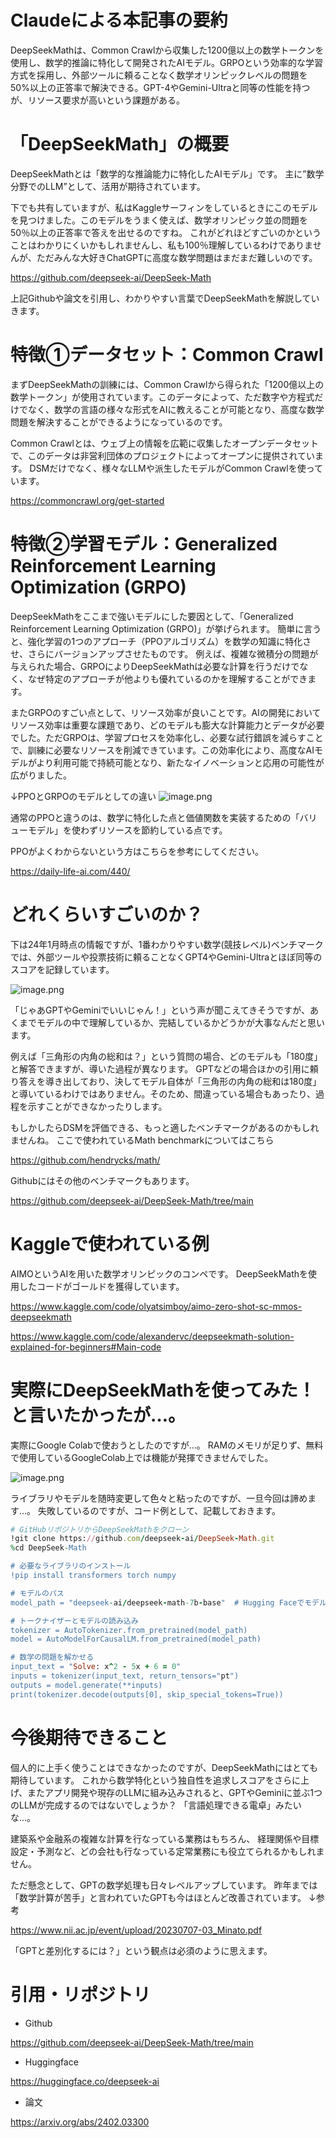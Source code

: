 

# Claudeによる本記事の要約

DeepSeekMathは、Common Crawlから収集した1200億以上の数学トークンを使用し、数学的推論に特化して開発されたAIモデル。GRPOという効率的な学習方式を採用し、外部ツールに頼ることなく数学オリンピックレベルの問題を50%以上の正答率で解決できる。GPT-4やGemini-Ultraと同等の性能を持つが、リソース要求が高いという課題がある。​​​​​​​​​​​​​​​​

# 「DeepSeekMath」の概要
DeepSeekMathとは「数学的な推論能力に特化したAIモデル」です。
主に”数学分野でのLLM”として、活用が期待されています。


下でも共有していますが、私はKaggleサーフィンをしているときにこのモデルを見つけました。このモデルをうまく使えば、数学オリンピック並の問題を50％以上の正答率で答えを出せるのですね。
これがどれほどすごいのかということはわかりにくいかもしれませんし、私も100％理解しているわけでありませんが、ただみんな大好きChatGPTに高度な数学問題はまだまだ難しいのです。

https://github.com/deepseek-ai/DeepSeek-Math

上記Githubや論文を引用し、わかりやすい言葉でDeepSeekMathを解説していきます。



# 特徴①データセット：Common Crawl

まずDeepSeekMathの訓練には、Common Crawlから得られた「1200億以上の数学トークン」が使用されています。このデータによって、ただ数字や方程式だけでなく、数学の言語の様々な形式をAIに教えることが可能となり、高度な数学問題を解決することができるようになっているのです。

Common Crawlとは、ウェブ上の情報を広範に収集したオープンデータセットで、このデータは非営利団体のプロジェクトによってオープンに提供されています。
DSMだけでなく、様々なLLMや派生したモデルがCommon Crawlを使っています。

https://commoncrawl.org/get-started

# 特徴②学習モデル：Generalized Reinforcement Learning Optimization (GRPO) 

DeepSeekMathをここまで強いモデルにした要因として、「Generalized Reinforcement Learning Optimization (GRPO)」が挙げられます。
簡単に言うと、強化学習の1つのアプローチ（PPOアルゴリズム）を数学の知識に特化させ、さらにバージョンアップさせたものです。
例えば、複雑な微積分の問題が与えられた場合、GRPOによりDeepSeekMathは必要な計算を行うだけでなく、なぜ特定のアプローチが他よりも優れているのかを理解することができます。

またGRPOのすごい点として、リソース効率が良いことです。AIの開発においてリソース効率は重要な課題であり、どのモデルも膨大な計算能力とデータが必要でした。ただGRPOは、学習プロセスを効率化し、必要な試行錯誤を減らすことで、訓練に必要なリソースを削減できています。この効率化により、高度なAIモデルがより利用可能で持続可能となり、新たなイノベーションと応用の可能性が広がりました。


↓PPOとGRPOのモデルとしての違い
![image.png](https://qiita-image-store.s3.ap-northeast-1.amazonaws.com/0/3780099/680f1b6e-33f3-8b54-e026-03d6f52643e3.png)

通常のPPOと違うのは、数学に特化した点と価値関数を実装するための「バリューモデル」を使わずリソースを節約している点です。


PPOがよくわからないという方はこちらを参考にしてください。

https://daily-life-ai.com/440/


# どれくらいすごいのか？

下は24年1月時点の情報ですが、1番わかりやすい数学(競技レベル)ベンチマークでは、外部ツールや投票技術に頼ることなくGPT4やGemini-Ultraとほぼ同等のスコアを記録しています。


![image.png](https://qiita-image-store.s3.ap-northeast-1.amazonaws.com/0/3780099/9d90f24e-44e6-f2ce-33ac-4c034563f7d3.png)

「じゃあGPTやGeminiでいいじゃん！」という声が聞こえてきそうですが、あくまでモデルの中で理解しているか、完結しているかどうかが大事なんだと思います。

例えば「三角形の内角の総和は？」という質問の場合、どのモデルも「180度」と解答できますが、導いた過程が異なります。
GPTなどの場合ほかの引用に頼り答えを導き出しており、決してモデル自体が「三角形の内角の総和は180度」と導いているわけではありません。そのため、間違っている場合もあったり、過程を示すことができなかったりします。

もしかしたらDSMを評価できる、もっと適したベンチマークがあるのかもしれませんね。
ここで使われているMath benchmarkについてはこちら

https://github.com/hendrycks/math/


Githubにはその他のベンチマークもあります。

https://github.com/deepseek-ai/DeepSeek-Math/tree/main


# Kaggleで使われている例

AIMOというAIを用いた数学オリンピックのコンペです。
DeepSeekMathを使用したコードがゴールドを獲得しています。

https://www.kaggle.com/code/olyatsimboy/aimo-zero-shot-sc-mmos-deepseekmath

https://www.kaggle.com/code/alexandervc/deepseekmath-solution-explained-for-beginners#Main-code

# 実際にDeepSeekMathを使ってみた！と言いたかったが…。

実際にGoogle Colabで使おうとしたのですが…。
RAMのメモリが足りず、無料で使用しているGoogleColab上では機能が発揮できませんでした。

![image.png](https://qiita-image-store.s3.ap-northeast-1.amazonaws.com/0/3780099/5eab94a2-fd7e-7101-1c1b-e0052b41b2c4.png)

ライブラリやモデルを随時変更して色々と粘ったのですが、一旦今回は諦めます…。
失敗しているのですが、コード例として、記載しておきます。

```ruby:python.rb
# GitHubリポジトリからDeepSeekMathをクローン
!git clone https://github.com/deepseek-ai/DeepSeek-Math.git
%cd DeepSeek-Math

# 必要なライブラリのインストール
!pip install transformers torch numpy

# モデルのパス
model_path = "deepseek-ai/deepseek-math-7b-base"  # Hugging Faceでモデルを選択

# トークナイザーとモデルの読み込み
tokenizer = AutoTokenizer.from_pretrained(model_path)
model = AutoModelForCausalLM.from_pretrained(model_path)

# 数学の問題を解かせる
input_text = "Solve: x^2 - 5x + 6 = 0"
inputs = tokenizer(input_text, return_tensors="pt")
outputs = model.generate(**inputs)
print(tokenizer.decode(outputs[0], skip_special_tokens=True))
```

# 今後期待できること


個人的に上手く使うことはできなかったのですが、DeepSeekMathにはとても期待しています。
これから数学特化という独自性を追求しスコアをさらに上げ、またアプリ開発や現存のLLMに組み込みされると、GPTやGeminiに並ぶ1つのLLMが完成するのではないでしょうか？
「言語処理できる電卓」みたいな…。

建築系や金融系の複雑な計算を行なっている業務はもちろん、
経理関係や目標設定・予測など、どの会社も行なっている定常業務にも役立てられるかもしれません。


ただ懸念として、GPTの数学処理も日々レベルアップしています。
昨年までは「数学計算が苦手」と言われていたGPTも今はほとんど改善されています。
↓参考

https://www.nii.ac.jp/event/upload/20230707-03_Minato.pdf


「GPTと差別化するには？」という観点は必須のように思えます。


# 引用・リポジトリ

- Github

https://github.com/deepseek-ai/DeepSeek-Math/tree/main

- Huggingface

https://huggingface.co/deepseek-ai

- 論文

https://arxiv.org/abs/2402.03300

